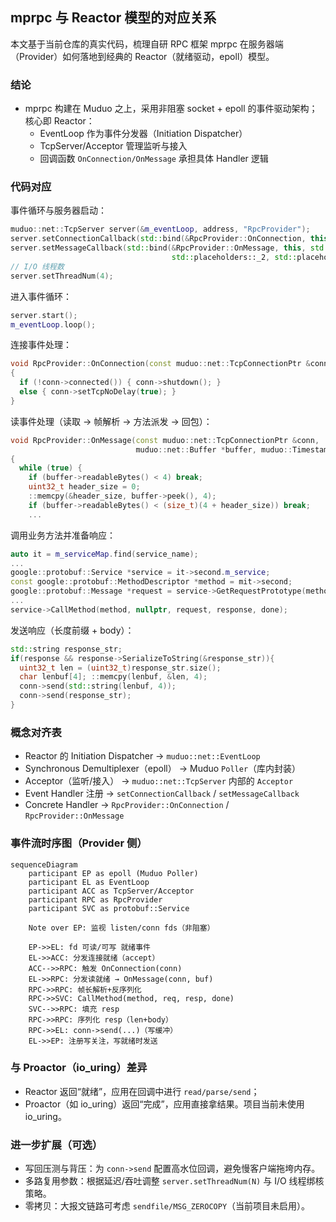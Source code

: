 ## mprpc 与 Reactor 模型的对应关系

本文基于当前仓库的真实代码，梳理自研 RPC 框架 mprpc 在服务器端（Provider）如何落地到经典的 Reactor（就绪驱动，epoll）模型。

### 结论
- mprpc 构建在 Muduo 之上，采用非阻塞 socket + epoll 的事件驱动架构；核心即 Reactor：
  - EventLoop 作为事件分发器（Initiation Dispatcher）
  - TcpServer/Acceptor 管理监听与接入
  - 回调函数 `OnConnection/OnMessage` 承担具体 Handler 逻辑

### 代码对应

事件循环与服务器启动：
```55:63:mprpc/src/rpcprovider.cc
muduo::net::TcpServer server(&m_eventLoop, address, "RpcProvider");
server.setConnectionCallback(std::bind(&RpcProvider::OnConnection, this, std::placeholders::_1));
server.setMessageCallback(std::bind(&RpcProvider::OnMessage, this, std::placeholders::_1,
                                    std::placeholders::_2, std::placeholders::_3));
// I/O 线程数
server.setThreadNum(4);
```

进入事件循环：
```96:99:mprpc/src/rpcprovider.cc
server.start();
m_eventLoop.loop();
```

连接事件处理：
```101:113:mprpc/src/rpcprovider.cc
void RpcProvider::OnConnection(const muduo::net::TcpConnectionPtr &conn)
{
  if (!conn->connected()) { conn->shutdown(); }
  else { conn->setTcpNoDelay(true); }
}
```

读事件处理（读取 → 帧解析 → 方法派发 → 回包）：
```124:136:mprpc/src/rpcprovider.cc
void RpcProvider::OnMessage(const muduo::net::TcpConnectionPtr &conn,
                            muduo::net::Buffer *buffer, muduo::Timestamp)
{
  while (true) {
    if (buffer->readableBytes() < 4) break;
    uint32_t header_size = 0;
    ::memcpy(&header_size, buffer->peek(), 4);
    if (buffer->readableBytes() < (size_t)(4 + header_size)) break;
    ...
```

调用业务方法并准备响应：
```154:172:mprpc/src/rpcprovider.cc
auto it = m_serviceMap.find(service_name);
...
google::protobuf::Service *service = it->second.m_service;
const google::protobuf::MethodDescriptor *method = mit->second;
google::protobuf::Message *request = service->GetRequestPrototype(method).New();
...
service->CallMethod(method, nullptr, request, response, done);
```

发送响应（长度前缀 + body）：
```207:219:mprpc/src/rpcprovider.cc
std::string response_str;
if(response && response->SerializeToString(&response_str)){
  uint32_t len = (uint32_t)response_str.size();
  char lenbuf[4]; ::memcpy(lenbuf, &len, 4);
  conn->send(std::string(lenbuf, 4));
  conn->send(response_str);
}
```

### 概念对齐表
- Reactor 的 Initiation Dispatcher → `muduo::net::EventLoop`
- Synchronous Demultiplexer（epoll） → Muduo `Poller`（库内封装）
- Acceptor（监听/接入） → `muduo::net::TcpServer` 内部的 `Acceptor`
- Event Handler 注册 → `setConnectionCallback` / `setMessageCallback`
- Concrete Handler → `RpcProvider::OnConnection` / `RpcProvider::OnMessage`

### 事件流时序图（Provider 侧）
```mermaid
sequenceDiagram
    participant EP as epoll (Muduo Poller)
    participant EL as EventLoop
    participant ACC as TcpServer/Acceptor
    participant RPC as RpcProvider
    participant SVC as protobuf::Service

    Note over EP: 监视 listen/conn fds（非阻塞）

    EP->>EL: fd 可读/可写 就绪事件
    EL->>ACC: 分发连接就绪（accept）
    ACC-->>RPC: 触发 OnConnection(conn)
    EL->>RPC: 分发读就绪 → OnMessage(conn, buf)
    RPC->>RPC: 帧长解析+反序列化
    RPC->>SVC: CallMethod(method, req, resp, done)
    SVC-->>RPC: 填充 resp
    RPC->>RPC: 序列化 resp（len+body）
    RPC->>EL: conn->send(...)（写缓冲）
    EL->>EP: 注册写关注，写就绪时发送
```

### 与 Proactor（io_uring）差异
- Reactor 返回“就绪”，应用在回调中进行 `read/parse/send`；
- Proactor（如 io_uring）返回“完成”，应用直接拿结果。项目当前未使用 io_uring。

### 进一步扩展（可选）
- 写回压测与背压：为 `conn->send` 配置高水位回调，避免慢客户端拖垮内存。
- 多路复用参数：根据延迟/吞吐调整 `server.setThreadNum(N)` 与 I/O 线程绑核策略。
- 零拷贝：大报文链路可考虑 `sendfile/MSG_ZEROCOPY`（当前项目未启用）。


